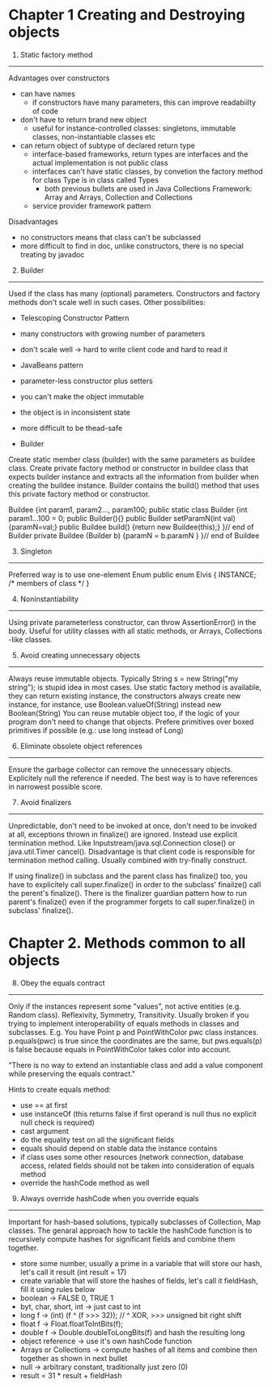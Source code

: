 Chapter 1 Creating and Destroying objects
=========================================

1. Static factory method
------------------------

Advantages over constructors

* can have names
  * if constructors have many parameters, this can improve readabiilty of code
* don't have to return brand new object
  * useful for instance-controlled classes: singletons, immutable classes, non-instantiable classes etc
* can return object of subtype of declared return type
  * interface-based frameworks, return types are interfaces and the actual implementation is not public class
  * interfaces can't have static classes, by convetion the factory method for class Type is in class called Types
    * both previous bullets are used in Java Collections Framework: Array and Arrays, Collection and Collections
  * service provider framework pattern

Disadvantages

* no constructors means that class can't be subclassed
* more difficult to find in doc, unlike constructors, there is no special treating by javadoc

2. Builder
----------

Used if the class has many (optional) parameters. Constructors and factory methods don't scale well in such cases. Other possibilities: 
* Telescoping Constructor Pattern
 * many constructors with growing number of parameters
 * don't scale well -> hard to write client code and hard to read it
* JavaBeans pattern 
 * parameter-less constructor plus setters
 * you can't make the object immutable
 * the object is in inconsistent state
 * more difficult to be thead-safe

* Builder

Create static member class (builder) with the same parameters as buildee class. Create private factory method or constructor in buildee class that expects builder instance and extracts all the information from builder when creating the buildee instance. Builder contains the build() method that uses this private factory method or constructor.

Buildee {int param1, param2..., param100; public static class Builder {int param1...100 = 0; public Builder(){} public Builder setParamN(int val) {paramN=val;} public Buildee build() {return new Buildee(this);} }// end of Builder
private Buildee (Builder b) {paramN = b.paramN } }// end of Buildee

3. Singleton
------------

Preferred way is to use one-element Enum
public enum Elvis { INSTANCE; /* members of class */ }

4. Noninstantiability
---------------------

Using private parameterless constructor, can throw AssertionError() in the body. Useful for utility classes with all static methods, or Arrays, Collections -like classes.

5. Avoid creating unnecessary objects
-------------------------------------

Always reuse immutable objects. Typically String s = new String("my string"); is stupid idea in most cases.
Use static factory method is available, they can return existing instance, the constructors always create new instance,
for instance, use Boolean.valueOf(String) instead new Boolean(String)
You can reuse mutable object too, if the logic of your program don't need to change that objects.
Prefere primitives over boxed primitives if possible (e.g.: use long instead of Long)

6. Eliminate obsolete object references
---------------------------------------

Ensure the garbage collector can remove the unnecessary objects. Explicitely null the reference if needed. The best way is to have references in narrowest possible score.

7. Avoid finalizers
-------------------

Unpredictable, don't need to be invoked at once, don't need to be invoked at all, exceptions thrown in finalize() are ignored. Instead use explicit termination method. Like Inputstream/java.sql.Connection close() or java.util.Timer cancel(). Disadvantage is that client code is responsible for termination method calling. Usually combined with try-finally construct.

If using finalize() in subclass and the parent class has finalize() too, you have to explicitely call super.finalize() in order to the subclass' finailze() call the perent's finalize(). There is the finalizer guardian pattern how to run parent's finalize() even if the programmer forgets to call super.finalize() in subclass' finalize().


Chapter 2. Methods common to all objects
========================================

8. Obey the equals contract
---------------------------

Only if the instances represent some "values", not active entities (e.g. Random class). Reflexivity, Symmetry, Transitivity. Usually broken if you trying to implement interoperability of equals methods in classes and subclasses.
E.g. You have Point p and PointWithColor pwc class instances. p.equals(pwc) is true since the coordinates are the same, but pws.equals(p) is false because equals in PointWithColor takes color into account.

"There is no way to extend an instantiable class and add a value component while preserving the equals contract."

Hints to create equals method:
* use == at first
* use instanceOf (this returns false if first operand is null thus no explicit null check is required)
* cast argument
* do the equality test on all the significant fields
* equals should depend on stable data the instance contains
 * if class uses some other resources (network connection, database access, related fields should not be taken into consideration of equals method
* override the hashCode method as well

9. Always override hashCode when you override equals
----------------------------------------------------

Important for hash-based solutions, typically subclasses of Collection, Map classes. The genaral approach how to tackle the hashCode function is to recursively compute hashes for significant fields and combine them together.
* store some number, usually a prime in a variable that will store our hash, let's call it result (int result = 17)
* create variable that will store the hashes of fields, let's call it fieldHash, fill it using rules below
* boolean -> FALSE 0, TRUE 1
* byt, char, short, int -> just cast to int
* long f -> (int) (f ^ (f >>> 32)); // ^ XOR, >>> unsigned bit right shift
* float f -> Float.floatToIntBits(f);
* double f -> Double.doubleToLongBits(f) and hash the resulting long
* object reference -> use it's own hashCode function
* Arrays or Collections -> compute hashes of all items and combine then together as shown in next bullet
* null -> arbitrary constant, traditionally just zero (0)
* result = 31  * result + fieldHash

















